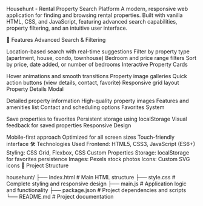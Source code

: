 Househunt - Rental Property Search Platform
A modern, responsive web application for finding and browsing rental properties. Built with vanilla HTML, CSS, and JavaScript, featuring advanced search capabilities, property filtering, and an intuitive user interface.

🚀 Features
Advanced Search & Filtering

Location-based search with real-time suggestions
Filter by property type (apartment, house, condo, townhouse)
Bedroom and price range filters
Sort by price, date added, or number of bedrooms
Interactive Property Cards

Hover animations and smooth transitions
Property image galleries
Quick action buttons (view details, contact, favorite)
Responsive grid layout
Property Details Modal

Detailed property information
High-quality property images
Features and amenities list
Contact and scheduling options
Favorites System

Save properties to favorites
Persistent storage using localStorage
Visual feedback for saved properties
Responsive Design

Mobile-first approach
Optimized for all screen sizes
Touch-friendly interface
🛠️ Technologies Used
Frontend: HTML5, CSS3, JavaScript (ES6+)
Styling: CSS Grid, Flexbox, CSS Custom Properties
Storage: localStorage for favorites persistence
Images: Pexels stock photos
Icons: Custom SVG icons
📁 Project Structure

househunt/
├── index.html          # Main HTML structure
├── style.css           # Complete styling and responsive design
├── main.js             # Application logic and functionality
├── package.json        # Project dependencies and scripts
└── README.md           # Project documentation
